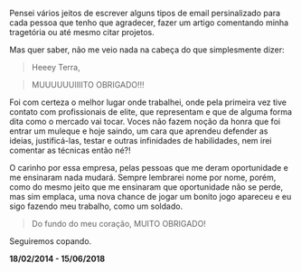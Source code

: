 <!--
layout: post
title: OBRIGADO Terra
date: 2018-06-18T17:43:36.170Z
comments: true
published: true
keywords:
description: Um obrigado e um eterno sentimento de gratidão
categories: carreira, gratidao, TerraNetworks
cover: /images/1095-dias-de-terra/cover.jpg
coverAlt: Obrigado Terra capa
-->

Pensei vários jeitos de escrever alguns tipos de email persinalizado para cada pessoa que tenho que agradecer, fazer um artigo comentando minha tragetória ou até mesmo citar projetos.<!--more--> 

Mas quer saber, não me veio nada na cabeça do que simplesmente dizer:

> Heeey Terra,

> MUUUUUUIIIITO OBRIGADO!!!

Foi com certeza o melhor lugar onde trabalhei, onde pela primeira vez tive contato com profissionais de elite,
que representam e que de alguma forma dita como o mercado vai tocar.
Voces não fazem noção da honra que foi entrar um muleque e hoje saindo, um cara que aprendeu defender as ideias, justificá-las, testar e outras infinidades de habilidades, nem irei comentar as técnicas então né?!

O carinho por essa empresa, pelas pessoas que me deram oportunidade e me ensinaram nada mudará.
Sempre lembrarei nome por nome, porém, como do mesmo jeito que me ensinaram que oportunidade não se perde, mas sim emplaca, uma nova chance de jogar um bonito jogo apareceu e eu sigo fazendo meu trabalho, como um soldado.


> Do fundo do meu coração, MUITO OBRIGADO!

Seguiremos copando.


**18/02/2014 - 15/06/2018**

